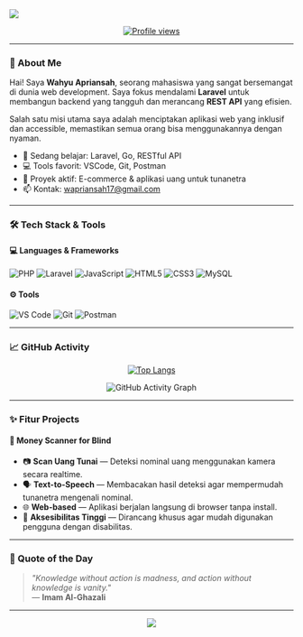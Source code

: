 <!-- Banner Header -->
<img src="https://capsule-render.vercel.app/api?type=waving&color=0:00c6ff,100:0072ff&height=260&section=header&text=Wahyu%20Apriansah&fontSize=40&fontColor=ffffff&animation=fadeIn&desc=Backend%20Developer%0AAPI%20Enthusiast%20%7C%20Web%20Tech%20Explorer&descSize=18&descAlignY=65"/>

<p align="center">
  <a href="https://github.com/wahyuapriansyah1">
    <img src="https://komarev.com/ghpvc/?username=wahyuapriansyah1&label=Profile%20views&color=0e75b6&style=flat" alt="Profile views" />
  </a>
</p>

---

### 🚀 About Me

Hai! Saya **Wahyu Apriansah**, seorang mahasiswa yang sangat bersemangat di dunia web development. Saya fokus mendalami **Laravel** untuk membangun backend yang tangguh dan merancang **REST API** yang efisien.

Salah satu misi utama saya adalah menciptakan aplikasi web yang inklusif dan accessible, memastikan semua orang bisa menggunakannya dengan nyaman. 

- 🌱 Sedang belajar: Laravel, Go, RESTful API  
- 💻 Tools favorit: VSCode, Git, Postman  
- 🎯 Proyek aktif: E-commerce & aplikasi uang untuk tunanetra  
- 📫 Kontak: wapriansah17@gmail.com

---

### 🛠️ Tech Stack & Tools

#### 💻 Languages & Frameworks
![PHP](https://img.shields.io/badge/PHP-777BB4?style=for-the-badge&logo=php&logoColor=white)
![Laravel](https://img.shields.io/badge/Laravel-FF2D20?style=for-the-badge&logo=laravel&logoColor=white)
![JavaScript](https://img.shields.io/badge/JavaScript-F7DF1E?style=for-the-badge&logo=javascript&logoColor=black)
![HTML5](https://img.shields.io/badge/HTML5-E34F26?style=for-the-badge&logo=html5&logoColor=white)
![CSS3](https://img.shields.io/badge/CSS3-1572B6?style=for-the-badge&logo=css3&logoColor=white)
![MySQL](https://img.shields.io/badge/MySQL-4479A1?style=for-the-badge&logo=mysql&logoColor=white)

#### ⚙️ Tools
![VS Code](https://img.shields.io/badge/VSCode-007ACC?style=for-the-badge&logo=visual-studio-code&logoColor=white)
![Git](https://img.shields.io/badge/Git-F05032?style=for-the-badge&logo=git&logoColor=white)
![Postman](https://img.shields.io/badge/Postman-FF6C37?style=for-the-badge&logo=postman&logoColor=white)

---

### 📈 GitHub Activity

<div align="center">

   [![Top Langs](https://github-readme-stats.vercel.app/api/top-langs/?username=wahyuapriansyah1&layout=pie)](https://github.com/anuraghazra/github-readme-stats)
  

  <!-- 📊 Contribution Graph -->
  <img src="https://github-readme-activity-graph.vercel.app/graph?username=wahyuapriansyah1&theme=tokyo-night&area=true&hide_border=false" alt="GitHub Activity Graph"/>

 
  
</div>

---

### ✨ Fitur Projects

#### 🧠 Money Scanner for Blind
- 📷 **Scan Uang Tunai** — Deteksi nominal uang menggunakan kamera secara realtime.
- 🗣 **Text-to-Speech** — Membacakan hasil deteksi agar mempermudah tunanetra mengenali nominal.
- 🌐 **Web-based** — Aplikasi berjalan langsung di browser tanpa install.
- 🎯 **Aksesibilitas Tinggi** — Dirancang khusus agar mudah digunakan pengguna dengan disabilitas.
---

### 💬 Quote of the Day
> _"Knowledge without action is madness, and action without knowledge is vanity."_  
> — **Imam Al-Ghazali**

---

<p align="center">
  <img src="https://capsule-render.vercel.app/api?type=waving&color=0:00c6ff,100:0072ff&height=120&section=footer"/>
</p>
